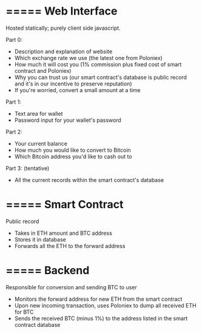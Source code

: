 =====
Web Interface
=====
Hosted statically; purely client side javascript.

Part 0:
- Description and explanation of website
- Which exchange rate we use (the latest one from Poloniex)
- How much it will cost you (1% commission plus fixed cost of smart contract and Poloniex)
- Why you can trust us (our smart contract's database is public record and it's in our incentive to preserve reputation)
- If you're worried, convert a small amount at a time

Part 1:
- Text area for wallet
- Password input for your wallet's password

Part 2:
- Your current balance
- How much you would like to convert to Bitcoin
- Which Bitcoin address you'd like to cash out to

Part 3: (tentative)
- All the current records within the smart contract's database

=====
Smart Contract
=====
Public record

- Takes in ETH amount and BTC address
- Stores it in database
- Forwards all the ETH to the forward address

=====
Backend
=====
Responsible for conversion and sending BTC to user

- Monitors the forward address for new ETH from the smart contract
- Upon new incoming transaction, uses Poloniex to dump all received ETH for BTC
- Sends the received BTC (minus 1%) to the address listed in the smart contract database
